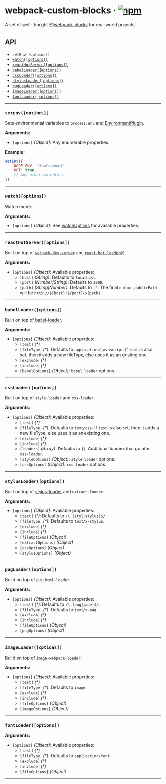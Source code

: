 webpack-custom-blocks · [![npm](https://img.shields.io/npm/v/@futuregroup/webpack-custom-blocks.svg)](https://www.npmjs.com/package/@futuregroup/webpack-custom-blocks)
=====================

A set of well-thought 📦[webpack-blocks](https://github.com/andywer/webpack-blocks) for real-world projects.

## API
- [`setEnv([options])`](#setenvoptions)
- [`watch([options])`](#watchoptions)
- [`reactHotServer([options])`](#reacthotserveroptions)
- [`babelLoader([options])`](#babelloaderoptions)
- [`cssLoader([options])`](#cssloaderoptions)
- [`stylusLoader([options])`](#stylusloaderoptions)
- [`pugLoader([options])`](#pugloaderoptions)
- [`imageLoader([options])`](#imageloaderoptions)
- [`fontLoader([options])`](#fontloaderoptions)

---

### `setEnv([options])`
Sets environmental variables to `process.env` and [EnvironmentPlugin](https://webpack.js.org/plugins/environment-plugin/).

__Arguments:__
- `[options]` _(Object)_: Any enumerable properties.

__Example:__
```js
setEnv({
    NODE_ENV: 'development',
    HOT: true,
    // Any other variables.
})
```

---

### `watch([options])`
Watch mode. 

__Arguments:__
- `[options]` _(Object)_: See [watchOptions](https://webpack.js.org/configuration/watch/#watchoptions) for available properties.

---

### `reactHotServer([options])`
Built on top of [`webpack-dev-server`](https://webpack.js.org/configuration/dev-server/) and [`react-hot-loader@3`](https://github.com/gaearon/react-hot-loader).

__Arguments:__
- `[options]` _(Object)_: Available properties:
  - `[host]` _(String)_: Defaults to `localhost`.
  - `[port]` _(Number|String)_: Defaults to `3000`.
  - `[path]` _(String|Number)_: Defaults to `''`. The final `output.publicPath` will be `http://${host}:${port}/${path}`.

---

### `babelLoader([options])`
Built on top of [babel-loader](https://github.com/babel/babel-loader).

__Arguments:__
- `[options]` _(Object)_: Available properties:
  - `[test]` _(*)_
  - `[fileType]` _(*)_: Defaults to `application/javascript`. If `test` is also set, then it adds a new fileType, else uses it as an existing one.
  - `[exclude]` _(*)_
  - `[include]` _(*)_
  - `[babelOptions]` _(Object)_: `babel-loader` options.

---

### `cssLoader([options])`
Built on top of `style-loader` and `css-loader`.

__Arguments:__
- `[options]` _(Object)_: Available properties:
  - `[test]` _(*)_
  - `[fileType]` _(*)_: Defaults to `text/css`. If `test` is also set, then it adds a new fileType, else uses it as an existing one.
  - `[exclude]` _(*)_
  - `[include]` _(*)_
  - `[loaders]` _(Array)_: Defaults to `[]`. Additional loaders that go after `css-loader`.
  - `[styleOptions]` _(Object)_: `style-loader` options.
  - `[cssOptions]` _(Object)_: `css-loader` options.

---

### `stylusLoader([options])`
Built on top of [stylus-loader](https://github.com/shama/stylus-loader) and `extract-loader`.

__Arguments:__
- `[options]` _(Object)_: Available properties:
  - `[test]` _(*)_: Defaults to `/\.(styl|stylus)$/`.
  - `[fileType]` _(*)_: Defaults to `text/x-stylus`.
  - `[exclude]` _(*)_
  - `[include]` _(*)_
  - `[fileOptions]` _(Object)_
  - `[extractOptions]` _(Object)_
  - `[cssOptions]` _(Object)_
  - `[stylusOptions]` _(Object)_

---

### `pugLoader([options])`
Build on top of `pug-html-loader`.

__Arguments:__
- `[options]` _(Object)_: Available properties:
  - `[test]` _(*)_: Defaults to `/\.(pug|jade)$/`.
  - `[fileType]` _(*)_: Defaults to `text/x-pug`.
  - `[exclude]` _(*)_
  - `[include]` _(*)_
  - `[fileOptions]` _(Object)_
  - `[pugOptions]` _(Object)_

---

### `imageLoader([options])`
Build on top of `image-webpack-loader`.

__Arguments:__
- `[options]` _(Object)_: Available properties:
  - `[test]` _(*)_
  - `[fileType]` _(*)_: Defaults to `image`.
  - `[exclude]` _(*)_
  - `[include]` _(*)_
  - `[fileOptions]` _(Object)_
  - `[imageOptions]` _(Object)_

---

### `fontLoader([options])`

__Arguments:__
- `[options]` _(Object)_: Available properties:
  - `[test]` _(*)_
  - `[fileType]` _(*)_: Defaults to `application/font`.
  - `[exclude]` _(*)_
  - `[include]` _(*)_
  - `[fileOptions]` _(Object)_

---
